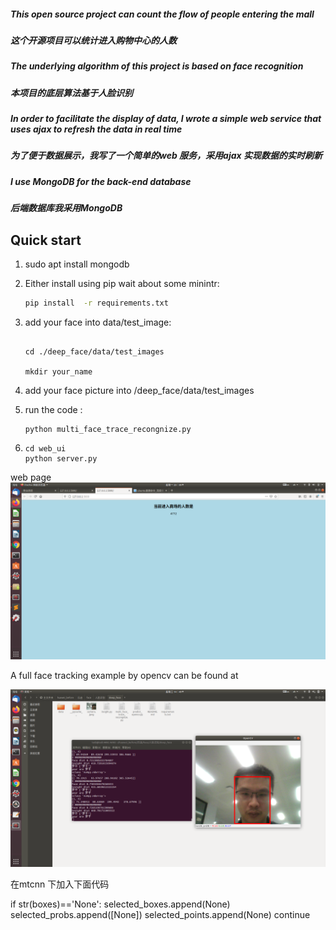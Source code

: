 
##### This open source project can count the flow of people entering the mall
##### 这个开源项目可以统计进入购物中心的人数
##### The underlying algorithm of this project is based on face recognition
##### 本项目的底层算法基于人脸识别

##### In order to facilitate the display of data, I wrote a simple web service that uses ajax to refresh the data in real time
##### 为了便于数据展示，我写了一个简单的web 服务，采用ajax 实现数据的实时刷新


##### I use MongoDB for the back-end database
##### 后端数据库我采用MongoDB


## Quick start

1. sudo apt install mongodb

1. Either install using pip  wait about some minintr:
    ```bash
    pip install  -r requirements.txt
    ```


2. add your face into data/test_image:
    ```
    
    cd ./deep_face/data/test_images
    
    mkdir your_name
    ```
3. add your face picture into /deep_face/data/test_images


4.  run the code :
    ```
    python multi_face_trace_recongnize.py
    ```
5.  ```
    cd web_ui
    python server.py
    ```    

web page
![](data/example/web.png)


 A full face tracking example by opencv can be found at 

![](data/example/test.png)






在mtcnn 下加入下面代码

if str(boxes)=='None':
	selected_boxes.append(None)
	selected_probs.append([None])
	selected_points.append(None)
	continue
